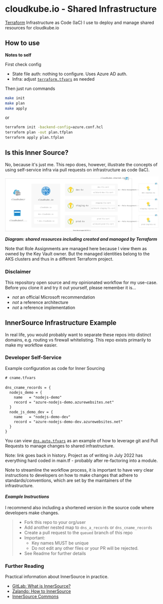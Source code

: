 # cloudkube.io - Shared Infrastructure

[Terraform](https://registry.terraform.io/providers/hashicorp/azurerm/latest/docs) Infrastructure as Code (IaC) I use to deploy and manage shared resources for cloudkube.io

## How to use

**Notes to self**

First check config

- State file auth: nothing to configure. Uses Azure AD auth.
- Infra: adjust [`terraform.tfvars`](./terraform.tfvars) as needed

Then just run commands

```bash
make init
make plan
make apply
```

or

```bash
terraform init -backend-config=azure.conf.hcl 
terraform plan -out plan.tfplan
terraform apply plan.tfplan
```

## Is this Inner Source?

No, because it's just me. This repo does, however, illustrate the concepts of using self-service infra via pull requests on infrastructure as code (IaC).

<img src="./images/shared-rg-v2.svg" alt="Diagram: shared resources (not accurate)">

_**Diagram: shared resources including created and managed by Terraform**_

Note that Role Assignments are managed here because I view them as owned by the Key Vault owner. But the managed identities belong to the AKS clusters and thus in a different Terraform project.

### Disclaimer

This repository open source and my opinionated workflow for my use-case. Before you clone it and try it out yourself, please remember it is…

- *not* an official Microsoft recommendation
- *not* a reference architecture
- *not* a reference implementation

## InnerSource Infrastructure Example 

In real life, you would probably want to separate these repos into distinct domains, e.g. routing vs firewall whitelisting. This repo exists primarily to make my workflow easier.

### Developer Self-Service

Example configuration as code for Inner Sourcing

```hcl
# cname.tfvars

dns_cname_records = {
  nodejs_demo = {
    name   = "nodejs-demo"
    record = "azure-nodejs-demo.azurewebsites.net"
  }
  node_js_demo_dev = {
    name   = "nodejs-demo-dev"
    record = "azure-nodejs-demo-dev.azurewebsites.net"
  }
}
```



You can view [`dns.auto.tfvars`](https://github.com/julie-ng/cloudkube-shared-infra/blob/f58cac5d7be905e90477eb241921f94afa44a161/dns.auto.tfvars) as an example of how to leverage git and Pull Requests to manage changes to shared infrastructure.

Note: link goes back in history. Project as of writing in July 2022 has everything hard coded in main.tf - probably after re-factoring into a module. 

Note to streamline the workflow process, it is important to have very clear instructions to developers on how to make changes that adhere to standards/conventions, which are set by the maintainers of the infrastructure.

#### _Example Instructions_

I recommend also including a shortened version in the source code where developers make changes.

> - Fork this repo to your org/user
> - Add another nested map to `dns_a_records` or `dns_cname_records`
> - Create a pull request to the `queued` branch of this repo
> - Important: 
> 	- Key names MUST be unique
> 	- Do not edit any other files or your PR will be rejected.
> - See Readme for further details

### Further Reading

Practical information about InnerSource in practice.

- [GitLab: What is InnerSource?](https://about.gitlab.com/topics/version-control/what-is-innersource/)
- [Zalando: How to InnerSource](https://opensource.zalando.com/docs/resources/innersource-howto/)
- [InnerSource Commons](https://innersourcecommons.org/)
